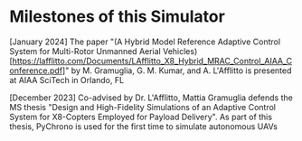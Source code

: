 # Milestones of this Simulator

[January 2024] The paper "(A Hybrid Model Reference Adaptive Control System for Multi-Rotor Unmanned Aerial Vehicles)[https://lafflitto.com/Documents/LAfflitto_X8_Hybrid_MRAC_Control_AIAA_Conference.pdf]" by M. Gramuglia, G. M. Kumar, and A. L'Afflitto is presented at AIAA SciTech in Orlando, FL

[December 2023] Co-advised by Dr. L'Afflitto, Mattia Gramuglia defends the MS thesis "Design and High-Fidelity Simulations of an Adaptive Control System for X8-Copters Employed for Payload Delivery". As part of this thesis, PyChrono is used for the first time to simulate autonomous UAVs
